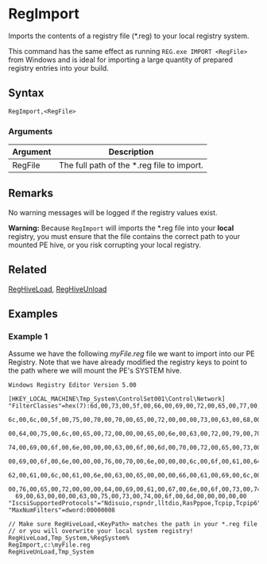 # RegImport

Imports the contents of a registry file (*.reg) to your local registry system.

This command has the same effect as running `REG.exe IMPORT <RegFile>` from Windows and is ideal for importing a large quantity of prepared registry entries into your build.

## Syntax

```pebakery
RegImport,<RegFile>
```

### Arguments

| Argument | Description |
| --- | --- |
| RegFile | The full path of the *.reg file to import. |

## Remarks

No warning messages will be logged if the registry values exist.

**Warning:**
Because `RegImport` will imports the *.reg file into your **local** registry, you must ensure that the file contains the correct path to your mounted PE hive, or you risk corrupting your local registry.

## Related

[RegHiveLoad](./RegHiveLoad.md), [RegHiveUnload](./RegHiveUnload.md)

## Examples

### Example 1

Assume we have the following *myFile.reg* file we want to import into our PE Registry. Note that we have already modified the registry keys to point to the path where we will mount the PE's SYSTEM hive.

```pebakery
Windows Registry Editor Version 5.00

[HKEY_LOCAL_MACHINE\Tmp_System\ControlSet001\Control\Network]
"FilterClasses"=hex(7):6d,00,73,00,5f,00,66,00,69,00,72,00,65,00,77,00,61,00,\
  6c,00,6c,00,5f,00,75,00,70,00,70,00,65,00,72,00,00,00,73,00,63,00,68,00,65,\
  00,64,00,75,00,6c,00,65,00,72,00,00,00,65,00,6e,00,63,00,72,00,79,00,70,00,\
  74,00,69,00,6f,00,6e,00,00,00,63,00,6f,00,6d,00,70,00,72,00,65,00,73,00,73,\
  00,69,00,6f,00,6e,00,00,00,76,00,70,00,6e,00,00,00,6c,00,6f,00,61,00,64,00,\
  62,00,61,00,6c,00,61,00,6e,00,63,00,65,00,00,00,66,00,61,00,69,00,6c,00,6f,\
  00,76,00,65,00,72,00,00,00,64,00,69,00,61,00,67,00,6e,00,6f,00,73,00,74,00,\
  69,00,63,00,00,00,63,00,75,00,73,00,74,00,6f,00,6d,00,00,00,00,00
"IscsiSupportedProtocols"="Ndisuio,rspndr,lltdio,RasPppoe,Tcpip,Tcpip6"
"MaxNumFilters"=dword:00000008
```

```pebakery
// Make sure RegHiveLoad,<KeyPath> matches the path in your *.reg file
// or you will overwrite your local system registry!
RegHiveLoad,Tmp_System,%RegSystem%
RegImport,c:\myFile.reg
RegHiveUnLoad,Tmp_System
```